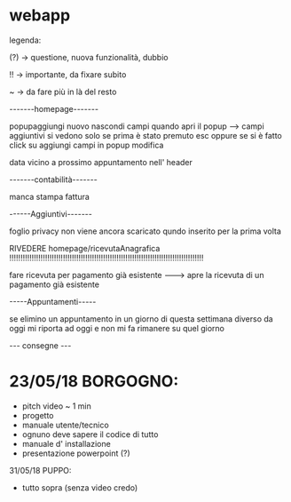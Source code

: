 # webapp
legenda:

(?) -> questione, nuova funzionalità, dubbio

!! -> importante, da fixare subito

~ -> da fare più in là del resto

-------homepage-------

popupaggiungi nuovo nascondi campi quando apri il popup --> campi aggiuntivi si vedono solo se prima è stato premuto esc oppure se si è fatto click su aggiungi campi in popup modifica

data vicino a prossimo appuntamento nell' header

-------contabilità-------

manca stampa fattura

------Aggiuntivi-------

foglio privacy non viene ancora scaricato qundo inserito per la prima volta

RIVEDERE homepage/ricevutaAnagrafica !!!!!!!!!!!!!!!!!!!!!!!!!!!!!!!!!!!!!!!!!!!!!!!!!!!!!!!!!!!!!!!!!!!!!!!!!!!!!!!!!!!!!!!

fare ricevuta per pagamento già esistente ---> apre la ricevuta di un pagamento già esistente



-----Appuntamenti-----

se elimino un appuntamento in un giorno di questa settimana diverso da oggi mi riporta ad oggi e non mi fa rimanere su quel giorno

--- consegne ---

# 23/05/18 BORGOGNO:
 - pitch video ~ 1 min
 - progetto
 - manuale utente/tecnico
 - ognuno deve sapere il codice di tutto
 - manuale d' installazione
 - presentazione powerpoint (?)


31/05/18 PUPPO:
 - tutto sopra (senza video credo)
